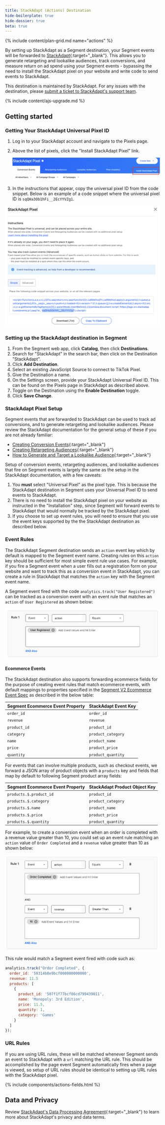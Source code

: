 ```yaml
---
title: StackAdapt (Actions) Destination
hide-boilerplate: true
hide-dossier: true
beta: true
---
```


{% include content/plan-grid.md name="actions" %}

By setting up StackAdapt as a Segment destination, your Segment events will be forwarded to [StackAdapt](https://www.stackadapt.com/){:target="_blank"}. This allows you to generate retargeting and lookalike audiences, track conversions, and measure return on ad spend using your Segment events - bypassing the need to install the StackAdapt pixel on your website and write code to send events to StackAdapt.

This destination is maintained by StackAdapt. For any issues with the destination, please [submit a ticket to StackAdapt's support team](https://support.stackadapt.com/hc/en-us/requests/new?ticket_form_id=360006572593).

{% include content/ajs-upgrade.md %}

## Getting started

### Getting Your StackAdapt Universal Pixel ID

1. Log in to your StackAdapt account and navigate to the Pixels page.
2. Above the list of pixels, click the "Install StackAdapt Pixel" link.

    ![Image showing location of link to install Pixel](images/install-pixel-link.png)

3. In the instructions that appear, copy the universal pixel ID from the code snippet. Below is an example of a code snippet where the universal pixel ID is `sqQHa3Ob1hFi__2EcYYVZg1`.

![Image showing location of universal pixel ID in code snippet](images/copy-pixel-id.png)

### Setting up the StackAdapt destination in Segment

1. From the Segment web app, click **Catalog**, then click **Destinations**.
2. Search for "StackAdapt" in the search bar, then click on the Destination "StackAdapt".
3. Click **Add Destination**.
4. Select an existing JavaScript Source to connect to TikTok Pixel.
5. Give the Destination a name.
6. On the Settings screen, provide your StackAdapt Universal Pixel ID. This can be found on the Pixels page in StackAdapt as described above.
7. Toggle on the Destination using the **Enable Destination** toggle.
8. Click **Save Change**.

### StackAdapt Pixel Setup

Segment events that are forwarded to StackAdapt can be used to track ad conversions, and to generate retargeting and lookalike audiences. Please review the StackAdapt documentation for the general setup of these if you are not already familiar:

- [Creating Conversion Events](https://support.stackadapt.com/hc/en-us/articles/360005859214-Creating-Conversion-Events){:target="_blank"}
- [Creating Retargeting Audiences](https://support.stackadapt.com/hc/en-us/articles/360005939153-Creating-Retargeting-Audiences){:target="_blank"}
- [How to Generate and Target a Lookalike Audience](https://support.stackadapt.com/hc/en-us/articles/360023738733-How-to-Generate-and-Target-a-Lookalike-Audience){:target="_blank"}

Setup of conversion events, retargeting audiences, and lookalike audiences that fire on Segment events is largely the same as the setup in the StackAdapt documentation, with a few caveats:

1. You **must** select "Universal Pixel" as the pixel type. This is because the StackAdapt destination in Segment uses your Universal Pixel ID to send events to StackAdapt.
2. There is no need to install the StackAdapt pixel on your website as instructed in the "Installation" step, since Segment will forward events to StackAdapt that would normally be tracked by the StackAdapt pixel.
3. If you choose to set up event rules, you will need to ensure that you use the event keys supported by the the StackAdapt destination as described below.

### Event Rules

The StackAdapt Segment destination sends an `action` event key which by default is mapped to the Segment event name. Creating rules on this `action` key should be sufficient for most simple event rule use cases. For example, if you fire a Segment event when a user fills out a registration form on your website and want to track this as a conversion event in StackAdapt, you can create a rule in StackAdapt that matches the `action` key with the Segment event name.

A Segment event fired with the code `analytics.track("User Registered")` can be tracked as a conversion event with an event rule that matches an `action` of `User Registered` as shown below:

![Image showing event rule in StackAdapt the matches a User Registered event](images/user-registered-event-rule.png)

#### Ecommerce Events

The StackAdapt destination also supports forwarding ecommerce fields for the purpose of creating event rules that match ecommerce events, with default mappings to properties specified in the [Segment V2 Ecommerce Event Spec](/docs/connections/spec/ecommerce/v2/) as described in the below table:

| Segment Ecommerce Event Property | StackAdapt Event Key |
|----------------------------------|----------------------|
| `order_id`                       | `order_id`           |
| `revenue`                        | `revenue`            |
| `product_id`                     | `product_id`         |
| `category`                       | `product_category`   |
| `name`                           | `product_name`       |
| `price`                          | `product_price`      |
| `quantity`                       | `product_quantity`   |

For events that can involve multiple products, such as checkout events, we forward a JSON array of product objects with a `products` key and fields that map by default to following Segment product array fields:

| Segment Ecommerce Event Property | StackAdapt Product Object Key |
|----------------------------------|-------------------------------|
| `products.$.product_id`          | `product_id`                  |
| `products.$.category`            | `product_category`            |
| `products.$.name`                | `product_name`                |
| `products.$.price`               | `product_price`               |
| `products.$.quantity`            | `product_quantity`            |

For example, to create a conversion event when an order is completed with a revenue value greater than 10, you could set up an event rule matching an `action` value of `Order Completed` and a `revenue` value greater than 10 as shown below:

![Image showing event rule in StackAdapt the matches an Order Completed event with a revenue greater than 10](images/order-completed-event-rule.png)

This rule would match a Segment event fired with code such as:

```javascript
analytics.track("Order Completed", {
  order_id: '50314b8e9bcf000000000000',
  revenue: 11.5
  products: [
    {
      product_id: '507f1f77bcf86cd799439011',
      name: 'Monopoly: 3rd Edition',
      price: 11.5,
      quantity: 1,
      category: 'Games'
    }
  ]
});
```

### URL Rules

If you are using URL rules, these will be matched whenever Segment sends an event to StackAdapt with a `url` matching the URL rule. This should be accomplished by the page event Segment automatically fires when a page is viewed, so setup of URL rules should be identical to setting up URL rules with the StackAdapt pixel.

{% include components/actions-fields.html %}

## Data and Privacy

Review [StackAdapt's Data Processing Agreement](https://www.stackadapt.com/data-processing-agreement){:target="_blank"} to learn more about StackAdapt's privacy and data terms.
